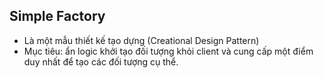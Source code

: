 ## Simple Factory
- Là một mẫu thiết kế tạo dựng (Creational Design Pattern)
- Mục tiêu: ẩn logic khởi tạo đối tượng khỏi client và cung cấp một điểm duy nhất để tạo các đối tượng cụ thể.